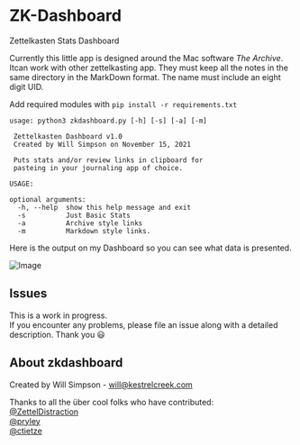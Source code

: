 # ZK-Dashboard
Zettelkasten Stats Dashboard 

Currently this little app is designed around the Mac software _The Archive_. Itcan work with other zettelkasting app. They must keep all the notes in the same directory in the MarkDown format. The name must include an eight digit UID. 

Add required modules with `pip install -r requirements.txt`

```
usage: python3 zkdashboard.py [-h] [-s] [-a] [-m]

 Zettelkasten Dashboard v1.0
 Created by Will Simpson on November 15, 2021

 Puts stats and/or review links in clipboard for
 pasteing in your journaling app of choice.

USAGE:

optional arguments:
  -h, --help  show this help message and exit
  -s          Just Basic Stats
  -a          Archive style links
  -m          Markdown style links.
  ```

Here is the output on my Dashboard so you can see what data is presented.

![Image](https://user-images.githubusercontent.com/55596338/143788889-1ca5cdd6-cbf4-4f55-b646-4343ef948786.png)

## Issues
This is a work in progress.  
If you encounter any problems, please file an issue along with a detailed description. Thank you 😃

## About zkdashboard
Created by Will Simpson - will@kestrelcreek.com

Thanks to all the über cool folks who have contributed:  
[@ZettelDistraction](https://github.com/flengyel)  
[@pryley](https://github.com/pryley)  
[@ctietze](https://github.com/DivineDominion)  

